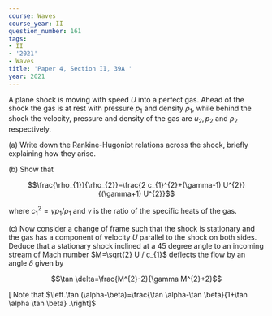 ```yaml
---
course: Waves
course_year: II
question_number: 161
tags:
- II
- '2021'
- Waves
title: 'Paper 4, Section II, 39A '
year: 2021
---
```




A plane shock is moving with speed $U$ into a perfect gas. Ahead of the shock the gas is at rest with pressure $p_{1}$ and density $\rho_{1}$, while behind the shock the velocity, pressure and density of the gas are $u_{2}, p_{2}$ and $\rho_{2}$ respectively.

(a) Write down the Rankine-Hugoniot relations across the shock, briefly explaining how they arise.

(b) Show that

$$\frac{\rho_{1}}{\rho_{2}}=\frac{2 c_{1}^{2}+(\gamma-1) U^{2}}{(\gamma+1) U^{2}}$$

where $c_{1}^{2}=\gamma p_{1} / \rho_{1}$ and $\gamma$ is the ratio of the specific heats of the gas.

(c) Now consider a change of frame such that the shock is stationary and the gas has a component of velocity $U$ parallel to the shock on both sides. Deduce that a stationary shock inclined at a 45 degree angle to an incoming stream of Mach number $M=\sqrt{2} U / c_{1}$ deflects the flow by an angle $\delta$ given by

$$\tan \delta=\frac{M^{2}-2}{\gamma M^{2}+2}$$

$\left[\right.$ Note that $\left.\tan (\alpha-\beta)=\frac{\tan \alpha-\tan \beta}{1+\tan \alpha \tan \beta} .\right]$